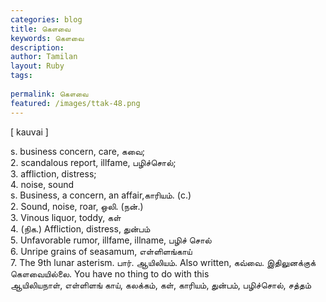 ```yaml
---
categories: blog
title: கௌவை
keywords: கௌவை
description: 
author: Tamilan
layout: Ruby
tags: 
 
permalink: கௌவை
featured: /images/ttak-48.png
---
```

  
[ kauvai ]  
  
s. business concern, care, கவை;  
2. scandalous report, illfame, பழிச்சொல்;  
3. affliction, distress;  
4. noise, sound  
s. Business, a concern, an affair,காரியம். (c.)  
2. Sound, noise, roar, ஒலி. (நன்.)  
3. Vinous liquor, toddy, கள்  
4. (நிக.) Affliction, distress, துன்பம்  
5. Unfavorable rumor, illfame, illname, பழிச் சொல்  
6. Unripe grains of seasamum, எள்ளிளங்காய்  
7. The 9th lunar asterism. பார். ஆயிலியம். Also written, கவ்வை. இதிலுனக்குக் கௌவையில்லை. You have no thing to do with this  
ஆயிலியநாள், எள்ளிளங் காய், கலக்கம், கள், காரியம், துன்பம், பழிச்சொல், சத்தம்